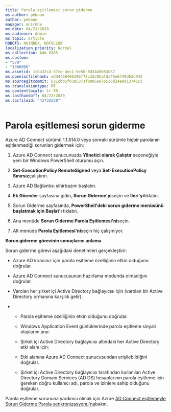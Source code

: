 ```yaml
---
title: Parola eşitlemesi sorun giderme
ms.author: pebaum
author: pebaum
manager: mnirkhe
ms.date: 04/21/2020
ms.audience: Admin
ms.topic: article
ROBOTS: NOINDEX, NOFOLLOW
localization_priority: Normal
ms.collection: Adm_O365
ms.custom:
- "579"
- "1300006"
ms.assetid: 1cba32c4-37ce-4ec1-9e58-8d3440b53d57
ms.openlocfilehash: edd4f68466296f72c2dc0bafda45e6749d62d942
ms.sourcegitcommit: 631cbb5f03e5371f0995e976536d24e9d13746c3
ms.translationtype: MT
ms.contentlocale: tr-TR
ms.lasthandoff: 04/22/2020
ms.locfileid: "43732530"
---
```

# <a name="troubleshoot-password-synchronization"></a>Parola eşitlemesi sorun giderme

Azure AD Connect sürümü 1.1.614.0 veya sonraki sürümle hiçbir parolanın eşitlenmediği sorunları gidermek için:
  
1. Azure AD Connect sunucunuzda **Yönetici olarak Çalıştır** seçeneğiyle yeni bir Windows PowerShell oturumu açın.

2. **Set-ExecutionPolicy RemoteSigned** veya **Set-ExecutionPolicy Sınırsız**çalıştırın.

3. Azure AD Bağlantısı sihirbazını başlatın.

4. **Ek Görevler** sayfasına gidin, **Sorun Giderme'yi**seçin ve **İleri'yi**tıklatın.

5. Sorun Giderme sayfasında, **PowerShell'deki sorun giderme menüsünü başlatmak için Başlat'ı** tıklatın.

6. Ana menüde **Sorun Giderme Parola Eşitlemesi'ni**seçin.

7. Alt menüde **Parola Eşitlemesi'ni**seçin hiç çalışmıyor.

**Sorun giderme görevinin sonuçlarını anlama**
  
Sorun giderme görevi aşağıdaki denetimleri gerçekleştirir:
  
- Azure AD kiracınız için parola eşitleme özelliğinin etkin olduğunu doğrular.

- Azure AD Connect sunucusunun hazırlama modunda olmadığını doğrular.

- Varolan her şirket içi Active Directory bağlayıcısı için (varolan bir Active Directory ormanına karşılık gelir):

- 
  - Parola eşitleme özelliğinin etkin olduğunu doğrular.

  - Windows Application Event günlüklerinde parola eşitleme sinyali olaylarını arar.

  - Şirket içi Active Directory bağlayıcısı altındaki her Active Directory etki alanı için:

  - Etki alanına Azure AD Connect sunucusundan erişilebildiğini doğrular.

  - Şirket içi Active Directory bağlayıcısı tarafından kullanılan Active Directory Domain Services (AD DS) hesaplarının parola eşitleme için gereken doğru kullanıcı adı, parola ve izinlere sahip olduğunu doğrular.

Parola eşitleme sorununa yardımcı olmak için Azure [AD Connect eşitlemeyle Sorun Giderme Parola senkronizasyonu'na](https://docs.microsoft.com/azure/active-directory/connect/active-directory-aadconnectsync-troubleshoot-password-synchronization)bakın.
  